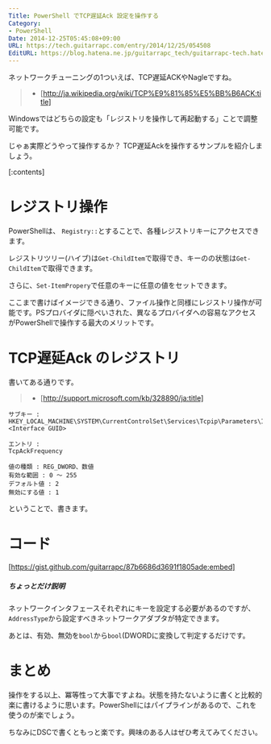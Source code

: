 ```yaml
---
Title: PowerShell でTCP遅延Ack 設定を操作する
Category:
- PowerShell
Date: 2014-12-25T05:45:08+09:00
URL: https://tech.guitarrapc.com/entry/2014/12/25/054508
EditURL: https://blog.hatena.ne.jp/guitarrapc_tech/guitarrapc-tech.hatenablog.com/atom/entry/8454420450077970320
---
```


ネットワークチューニングの1ついえば、TCP遅延ACKやNagleですね。

> - [http://ja.wikipedia.org/wiki/TCP%E9%81%85%E5%BB%B6ACK:title]

Windowsではどちらの設定も「レジストリを操作して再起動する」ことで調整可能です。

じゃぁ実際どうやって操作するか？ TCP遅延Ackを操作するサンプルを紹介しましょう。

[:contents]

# レジストリ操作

PowerShellは、 `Registry::`とすることで、各種レジストリキーにアクセスできます。

レジストリツリー(ハイブ)は`Get-ChildItem`で取得でき、キーのの状態は`Get-ChildItem`で取得できます。

さらに、`Set-ItemPropery`で任意のキーに任意の値をセットできます。

ここまで書けばイメージできる通り、ファイル操作と同様にレジストリ操作が可能です。PSプロバイダに隠ぺいされた、異なるプロバイダへの容易なアクセスがPowerShellで操作する最大のメリットです。

# TCP遅延Ack のレジストリ

書いてある通りです。

> - [http://support.microsoft.com/kb/328890/ja:title]


```
サブキー :
HKEY_LOCAL_MACHINE\SYSTEM\CurrentControlSet\Services\Tcpip\Parameters\Interfaces\<Interface GUID>

エントリ :
TcpAckFrequency

値の種類 : REG_DWORD、数値
有効な範囲 : 0 ～ 255
デフォルト値 : 2
無効にする値 : 1
```

ということで、書きます。

# コード

[https://gist.github.com/guitarrapc/87b6686d3691f1805ade:embed]

##### ちょっとだけ説明

ネットワークインタフェースそれぞれにキーを設定する必要があるのですが、`AddressType`から設定すべきネットワークアダプタが特定できます。

あとは、有効、無効を`bool`から`bool`(DWORDに変換して判定するだけです。

# まとめ

操作をする以上、冪等性って大事ですよね。状態を持たないように書くと比較的楽に書けるように思います。PowerShellにはパイプラインがあるので、これを使うのが楽でしょう。

ちなみにDSCで書くともっと楽です。興味のある人はぜひ考えてみてください。
